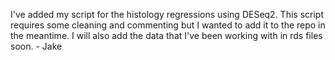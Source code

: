I've added my script for the histology regressions using DESeq2.
This script requires some cleaning and commenting but I wanted to
add it to the repo in the meantime. I will also add the data that
I've been working with in rds files soon. - Jake
